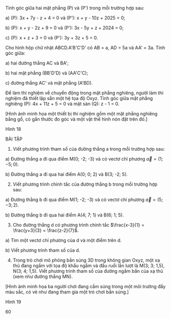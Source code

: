 Tính góc giữa hai mặt phẳng (P) và (P') trong mỗi trường hợp sau:

a) (P): 3x + 7y - z + 4 = 0 và (P'): x + y - 10z + 2025 = 0;

b) (P): x + y - 2z + 9 = 0 và (P'): 3x - 5y + z + 2024 = 0;

c) (P): x + z + 3 = 0 và (P'): 3y + 3z + 5 = 0.

Cho hình hộp chữ nhật ABCD.A'B'C'D' có AB = a, AD = 5a và AA' = 3a. Tính góc giữa:

a) hai đường thẳng AC và BA';

b) hai mặt phẳng (BB'D'D) và (AA'C'C);

c) đường thẳng AC' và mặt phẳng (A'BD).

Để làm thí nghiệm về chuyển động trong mặt phẳng nghiêng, người làm thí nghiệm đã thiết lập sẵn một hệ tọa độ Oxyz. Tính góc giữa mặt phẳng nghiêng (P): 4x + 11z + 5 = 0 và mặt sàn (Q): z - 1 = 0.

[Hình ảnh minh họa một thiết bị thí nghiệm gồm một mặt phẳng nghiêng bằng gỗ, có gắn thước đo góc và một vật thể hình nón đặt trên đó.]

Hình 18

BÀI TẬP

1. Viết phương trình tham số của đường thẳng a trong mỗi trường hợp sau:

a) Đường thẳng a đi qua điểm M(0; -2; -3) và có vectơ chỉ phương $\vec{a} = (1; -5; 0)$.

b) Đường thẳng a đi qua hai điểm A(0; 0; 2) và B(3; -2; 5).

2. Viết phương trình chính tắc của đường thẳng b trong mỗi trường hợp sau:

a) Đường thẳng b đi qua điểm M(1; -2; -3) và có vectơ chỉ phương $\vec{a} = (5; -3; 2)$.

b) Đường thẳng b đi qua hai điểm A(4; 7; 1) và B(6; 1; 5).

3. Cho đường thẳng d có phương trình chính tắc $\frac{x-3}{1} = \frac{y+3}{3} = \frac{z-2}{7}$.

a) Tìm một vectơ chỉ phương của d và một điểm trên d.

b) Viết phương trình tham số của d.

4. Trong trò chơi mô phỏng bắn súng 3D trong không gian Oxyz, một xạ thủ đang ngắm với tọa độ khẩu ngắm và đầu ruồi lần lượt là M(3; 3; 1,5), N(3; 4; 1,5). Viết phương trình tham số của đường ngắm bắn của xạ thủ (xem như đường thẳng MN).

[Hình ảnh minh họa ba người chơi đang cầm súng trong một môi trường đầy màu sắc, có vẻ như đang tham gia một trò chơi bắn súng.]

Hình 19

60